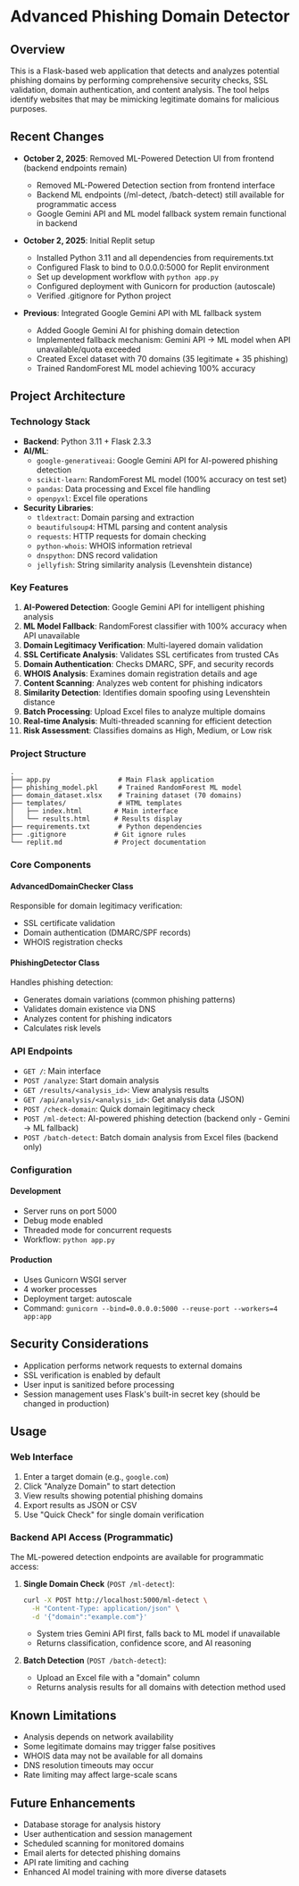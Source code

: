 # Advanced Phishing Domain Detector

## Overview
This is a Flask-based web application that detects and analyzes potential phishing domains by performing comprehensive security checks, SSL validation, domain authentication, and content analysis. The tool helps identify websites that may be mimicking legitimate domains for malicious purposes.

## Recent Changes
- **October 2, 2025**: Removed ML-Powered Detection UI from frontend (backend endpoints remain)
  - Removed ML-Powered Detection section from frontend interface
  - Backend ML endpoints (/ml-detect, /batch-detect) still available for programmatic access
  - Google Gemini API and ML model fallback system remain functional in backend
  
- **October 2, 2025**: Initial Replit setup
  - Installed Python 3.11 and all dependencies from requirements.txt
  - Configured Flask to bind to 0.0.0.0:5000 for Replit environment
  - Set up development workflow with `python app.py`
  - Configured deployment with Gunicorn for production (autoscale)
  - Verified .gitignore for Python project
  
- **Previous**: Integrated Google Gemini API with ML fallback system
  - Added Google Gemini AI for phishing domain detection
  - Implemented fallback mechanism: Gemini API → ML model when API unavailable/quota exceeded
  - Created Excel dataset with 70 domains (35 legitimate + 35 phishing)
  - Trained RandomForest ML model achieving 100% accuracy

## Project Architecture

### Technology Stack
- **Backend**: Python 3.11 + Flask 2.3.3
- **AI/ML**:
  - `google-generativeai`: Google Gemini API for AI-powered phishing detection
  - `scikit-learn`: RandomForest ML model (100% accuracy on test set)
  - `pandas`: Data processing and Excel file handling
  - `openpyxl`: Excel file operations
- **Security Libraries**:
  - `tldextract`: Domain parsing and extraction
  - `beautifulsoup4`: HTML parsing and content analysis
  - `requests`: HTTP requests for domain checking
  - `python-whois`: WHOIS information retrieval
  - `dnspython`: DNS record validation
  - `jellyfish`: String similarity analysis (Levenshtein distance)

### Key Features
1. **AI-Powered Detection**: Google Gemini API for intelligent phishing analysis
2. **ML Model Fallback**: RandomForest classifier with 100% accuracy when API unavailable
3. **Domain Legitimacy Verification**: Multi-layered domain validation
4. **SSL Certificate Analysis**: Validates SSL certificates from trusted CAs
5. **Domain Authentication**: Checks DMARC, SPF, and security records
6. **WHOIS Analysis**: Examines domain registration details and age
7. **Content Scanning**: Analyzes web content for phishing indicators
8. **Similarity Detection**: Identifies domain spoofing using Levenshtein distance
9. **Batch Processing**: Upload Excel files to analyze multiple domains
10. **Real-time Analysis**: Multi-threaded scanning for efficient detection
11. **Risk Assessment**: Classifies domains as High, Medium, or Low risk

### Project Structure
```
.
├── app.py                 # Main Flask application
├── phishing_model.pkl     # Trained RandomForest ML model
├── domain_dataset.xlsx    # Training dataset (70 domains)
├── templates/             # HTML templates
│   ├── index.html        # Main interface
│   └── results.html      # Results display
├── requirements.txt       # Python dependencies
├── .gitignore            # Git ignore rules
└── replit.md             # Project documentation
```

### Core Components

#### AdvancedDomainChecker Class
Responsible for domain legitimacy verification:
- SSL certificate validation
- Domain authentication (DMARC/SPF records)
- WHOIS registration checks

#### PhishingDetector Class
Handles phishing detection:
- Generates domain variations (common phishing patterns)
- Validates domain existence via DNS
- Analyzes content for phishing indicators
- Calculates risk levels

### API Endpoints
- `GET /`: Main interface
- `POST /analyze`: Start domain analysis
- `GET /results/<analysis_id>`: View analysis results
- `GET /api/analysis/<analysis_id>`: Get analysis data (JSON)
- `POST /check-domain`: Quick domain legitimacy check
- `POST /ml-detect`: AI-powered phishing detection (backend only - Gemini → ML fallback)
- `POST /batch-detect`: Batch domain analysis from Excel files (backend only)

### Configuration

#### Development
- Server runs on port 5000
- Debug mode enabled
- Threaded mode for concurrent requests
- Workflow: `python app.py`

#### Production
- Uses Gunicorn WSGI server
- 4 worker processes
- Deployment target: autoscale
- Command: `gunicorn --bind=0.0.0.0:5000 --reuse-port --workers=4 app:app`

## Security Considerations
- Application performs network requests to external domains
- SSL verification is enabled by default
- User input is sanitized before processing
- Session management uses Flask's built-in secret key (should be changed in production)

## Usage

### Web Interface
1. Enter a target domain (e.g., `google.com`)
2. Click "Analyze Domain" to start detection
3. View results showing potential phishing domains
4. Export results as JSON or CSV
5. Use "Quick Check" for single domain verification

### Backend API Access (Programmatic)
The ML-powered detection endpoints are available for programmatic access:

1. **Single Domain Check** (`POST /ml-detect`):
   ```bash
   curl -X POST http://localhost:5000/ml-detect \
     -H "Content-Type: application/json" \
     -d '{"domain":"example.com"}'
   ```
   - System tries Gemini API first, falls back to ML model if unavailable
   - Returns classification, confidence score, and AI reasoning

2. **Batch Detection** (`POST /batch-detect`):
   - Upload an Excel file with a "domain" column
   - Returns analysis results for all domains with detection method used

## Known Limitations
- Analysis depends on network availability
- Some legitimate domains may trigger false positives
- WHOIS data may not be available for all domains
- DNS resolution timeouts may occur
- Rate limiting may affect large-scale scans

## Future Enhancements
- Database storage for analysis history
- User authentication and session management
- Scheduled scanning for monitored domains
- Email alerts for detected phishing domains
- API rate limiting and caching
- Enhanced AI model training with more diverse datasets
